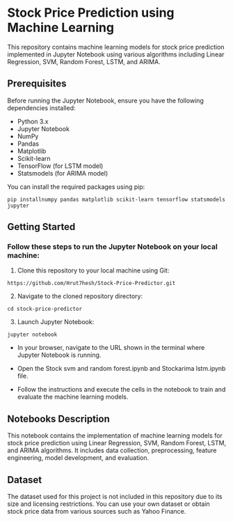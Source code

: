 # Stock Price Prediction using Machine Learning

This repository contains machine learning models for stock price prediction implemented in Jupyter Notebook using various algorithms including Linear Regression, SVM, Random Forest, LSTM, and ARIMA.

## Prerequisites

Before running the Jupyter Notebook, ensure you have the following dependencies installed:

- Python 3.x
- Jupyter Notebook
- NumPy
- Pandas
- Matplotlib
- Scikit-learn
- TensorFlow (for LSTM model)
- Statsmodels (for ARIMA model)

You can install the required packages using pip:

```
pip installnumpy pandas matplotlib scikit-learn tensorflow statsmodels jupyter
```
## Getting Started
### Follow these steps to run the Jupyter Notebook on your local machine:
1. Clone this repository to your local machine using Git:
```
https://github.com/Hrut7hesh/Stock-Price-Predictor.git
```
2. Navigate to the cloned repository directory:
```
cd stock-price-predictor
```
3. Launch Jupyter Notebook:
```
jupyter notebook
```
- In your browser, navigate to the URL shown in the terminal where Jupyter Notebook is running.

- Open the Stock svm and random forest.ipynb and Stockarima lstm.ipynb file.

- Follow the instructions and execute the cells in the notebook to train and evaluate the machine learning models.
## Notebooks Description
This notebook contains the implementation of machine learning models for stock price prediction using Linear Regression, SVM, Random Forest, LSTM, and ARIMA algorithms. It includes data collection, preprocessing, feature engineering, model development, and evaluation.
## Dataset
The dataset used for this project is not included in this repository due to its size and licensing restrictions. You can use your own dataset or obtain stock price data from various sources such as Yahoo Finance.

